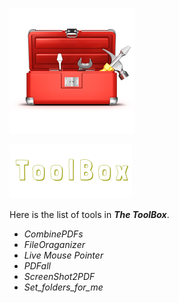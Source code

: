 ![The ToolBox](readme/27001-2-toolbox-hd.png)

![](readme/logo.png)

Here is the list of tools in ***The ToolBox***.

- *CombinePDFs*
- *FileOraganizer*
- *Live Mouse Pointer*
- *PDFall*
- *ScreenShot2PDF*
- *Set_folders_for_me*